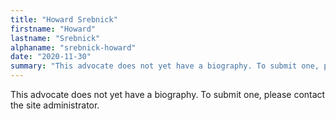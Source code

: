 ```yaml
---
title: "Howard Srebnick"
firstname: "Howard"
lastname: "Srebnick"
alphaname: "srebnick-howard"
date: "2020-11-30"
summary: "This advocate does not yet have a biography. To submit one, please contact the site administrator."
---
```

This advocate does not yet have a biography. To submit one, please contact the site administrator.

